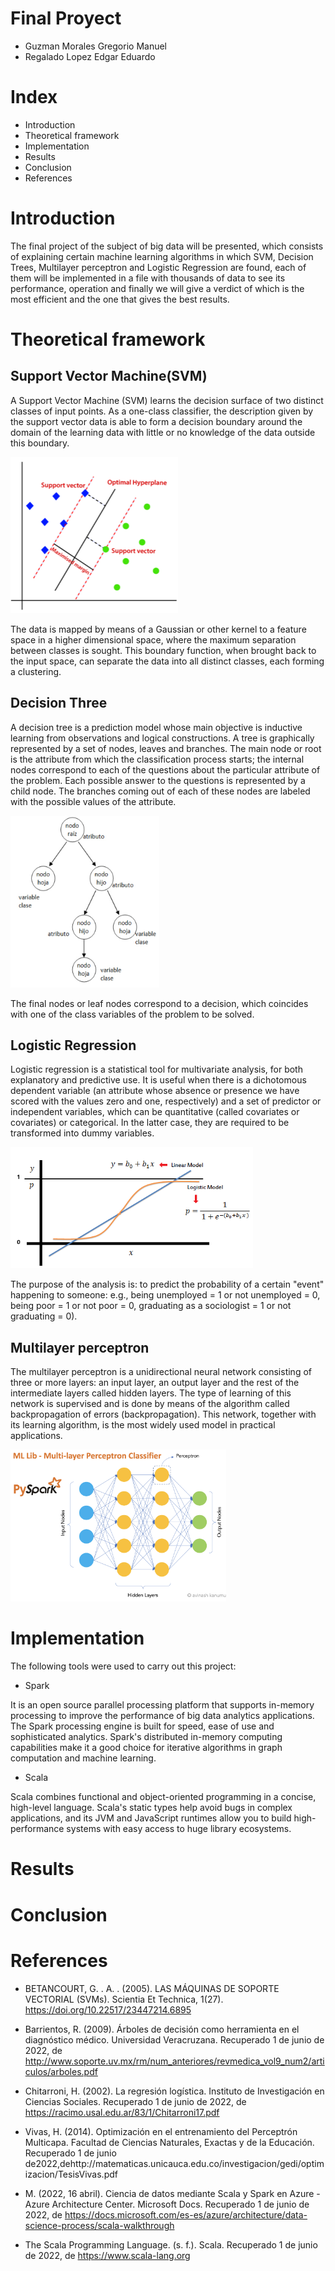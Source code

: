 # Final Proyect

* Guzman Morales Gregorio Manuel
* Regalado Lopez Edgar Eduardo

# Index
* Introduction
* Theoretical framework
* Implementation
* Results
* Conclusion
* References

# Introduction
The final project of the subject of big data will be presented, which consists of explaining certain machine learning algorithms in which SVM, Decision Trees, Multilayer perceptron and Logistic Regression are found, each of them will be implemented in a file with thousands of data to see its performance, operation and finally we will give a verdict of which is the most efficient and the one that gives the best results. 

# Theoretical framework
## Support Vector Machine(SVM)
A Support Vector Machine (SVM) learns the decision surface of two distinct classes of input points. As a one-class classifier, the description given by the support vector data is able to form a decision boundary around the domain of the learning data with little or no knowledge of the data outside this boundary. 

![](https://github.com/gregorio1297/DatosMasivos/blob/FinalProyect/IMGS/svm.PNG)

The data is mapped by means of a Gaussian or other kernel to a feature space in a higher dimensional space, where the maximum separation between classes is sought. This boundary function, when brought back to the input space, can separate the data into all distinct classes, each forming a clustering.

## Decision Three
A decision tree is a prediction model whose main objective is inductive learning from observations and logical constructions. A tree is graphically represented by a set of nodes, leaves and branches. The main node or root is the attribute from which the classification process starts; the internal nodes correspond to each of the questions about the particular attribute of the problem. Each possible answer to the questions is represented by a child node. The branches coming out of each of these nodes are labeled with the possible values of the attribute.

![](https://github.com/gregorio1297/DatosMasivos/blob/FinalProyect/IMGS/three.PNG)

The final nodes or leaf nodes correspond to a decision, which coincides with one of the class variables of the problem to be solved. 

## Logistic Regression
Logistic regression is a statistical tool for multivariate analysis, for both explanatory and predictive use. It is useful when there is a dichotomous dependent variable (an attribute whose absence or presence we have scored with the values zero and one, respectively) and a set of predictor or independent variables, which can be quantitative (called covariates or covariates) or categorical. In the latter case, they are required to be transformed into dummy variables.

![](https://github.com/gregorio1297/DatosMasivos/blob/FinalProyect/IMGS/logr.PNG)

The purpose of the analysis is: to predict the probability of a certain "event" happening to someone: e.g., being unemployed = 1 or not unemployed = 0, being poor = 1 or not poor = 0, graduating as a sociologist = 1 or not graduating = 0).

## Multilayer perceptron
The multilayer perceptron is a unidirectional neural network consisting of three or more layers: an input layer, an output layer and the rest of the intermediate layers called hidden layers. The type of learning of this network is supervised and is done by means of the algorithm called backpropagation of errors (backpropagation). This network, together with its learning algorithm, is the most widely used model in practical applications.

![](https://github.com/gregorio1297/DatosMasivos/blob/FinalProyect/IMGS/mulp.PNG)

# Implementation
The following tools were used to carry out this project:
* Spark

It is an open source parallel processing platform that supports in-memory processing to improve the performance of big data analytics applications. The Spark processing engine is built for speed, ease of use and sophisticated analytics. Spark's distributed in-memory computing capabilities make it a good choice for iterative algorithms in graph computation and machine learning.
* Scala

Scala combines functional and object-oriented programming in a concise, high-level language. Scala's static types help avoid bugs in complex applications, and its JVM and JavaScript runtimes allow you to build high-performance systems with easy access to huge library ecosystems.

# Results
# Conclusion

# References
* BETANCOURT, G. . A. . (2005). LAS MÁQUINAS DE SOPORTE VECTORIAL (SVMs). Scientia Et Technica, 1(27). https://doi.org/10.22517/23447214.6895 

* Barrientos, R. (2009). Árboles de decisión como herramienta en el diagnóstico médico. Universidad Veracruzana. Recuperado 1 de junio de 2022, de http://www.soporte.uv.mx/rm/num_anteriores/revmedica_vol9_num2/articulos/arboles.pdf

* Chitarroni, H. (2002). La regresión logística. Instituto de Investigación en Ciencias Sociales. Recuperado 1 de junio de 2022, de https://racimo.usal.edu.ar/83/1/Chitarroni17.pdf

* Vivas, H. (2014). Optimización en el entrenamiento del Perceptrón Multicapa. Facultad de Ciencias Naturales, Exactas y de la Educación. Recuperado 1 de junio de2022,dehttp://matematicas.unicauca.edu.co/investigacion/gedi/optimizacion/TesisVivas.pdf 

* M. (2022, 16 abril). Ciencia de datos mediante Scala y Spark en Azure - Azure Architecture Center. Microsoft Docs. Recuperado 1 de junio de 2022, de https://docs.microsoft.com/es-es/azure/architecture/data-science-process/scala-walkthrough 

* The Scala Programming Language. (s. f.). Scala. Recuperado 1 de junio de 2022, de https://www.scala-lang.org 